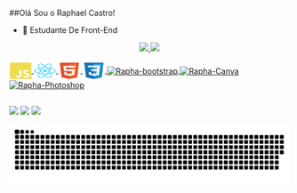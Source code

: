 ##Olá Sou o Raphael Castro!
- 📖 Estudante De Front-End
<div align="center">
  <a href="https://github.com/raphacast">
  <img height="180em" src="https://github-readme-stats.vercel.app/api?username=raphacast&show_icons=true&theme=white&include_all_commits=true&count_private=true"/>
  <img height="140em" src="https://github-readme-stats.vercel.app/api/top-langs/?username=raphacast&layout=compact&langs_count=7&theme=white"/>
</div>


<div style="display: inline_block"><br>
  <img align="center" alt="Rapha-Js" height="30" width="40" src="https://raw.githubusercontent.com/devicons/devicon/master/icons/javascript/javascript-plain.svg">
  <img align="center" alt="Rapha-React" height="30" width="40" src="https://raw.githubusercontent.com/devicons/devicon/master/icons/react/react-original.svg">
  <img align="center" alt="Rapha-HTML" height="30" width="40" src="https://raw.githubusercontent.com/devicons/devicon/master/icons/html5/html5-original.svg">
  <img align="center" alt="Rapha-CSS" height="30" width="40" src="https://raw.githubusercontent.com/devicons/devicon/master/icons/css3/css3-original.svg">
  <img align="center" alt="Rapha-bootstrap" height="30" width="40" src="https://cdn.jsdelivr.net/gh/devicons/devicon/icons/bootstrap/bootstrap-original.svg">
  <img align="center" alt="Rapha-Canva" height="30" width="40" src="https://cdn.jsdelivr.net/gh/devicons/devicon/icons/canva/canva-original.svg">
  <img align="center" alt="Rapha-Photoshop" height="30" width="40" src="https://cdn.jsdelivr.net/gh/devicons/devicon/icons/photoshop/photoshop-plain.svg">
  
</div>

##

<div> 
   <a href="https://www.instagram.com/raphaelcastro14/" target="_blank"><img src="https://img.shields.io/badge/-Instagram-%23E4405F?style=for-the-badge&logo=instagram&logoColor=white" target="_blank"></a>
 	  <a href = "mailto:raphaelalgoritmo@gmail.com"><img src="https://img.shields.io/badge/-Gmail-%23333?style=for-the-badge&logo=gmail&logoColor=white" target="_blank"></a>
  <a href="https://www.linkedin.com/in/raphael-oliveira-421946232/" target="_blank"><img src="https://img.shields.io/badge/-LinkedIn-%230077B5?style=for-the-badge&logo=linkedin&logoColor=white" target="_blank"></a> 
 
  ![Snake animation](https://github.com/raphacast/rafaballerini/blob/output/github-contribution-grid-snake.svg)
 
</div>
